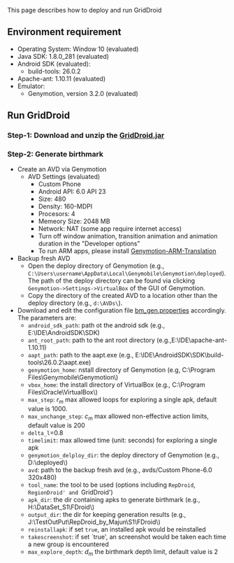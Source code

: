 <head>
    <script src="https://cdn.mathjax.org/mathjax/latest/MathJax.js?config=TeX-AMS-MML_HTMLorMML" type="text/javascript"></script>
    <script type="text/x-mathjax-config">
        MathJax.Hub.Config({
            tex2jax: {
            skipTags: ['script', 'noscript', 'style', 'textarea', 'pre'],
            inlineMath: [['$','$']]
            }
        });
    </script>
</head>

This page describes how to deploy and run GridDroid

## Environment requirement

* Operating System: Window 10 (evaluated)
* Java SDK: 1.8.0_281 (evaluated)
* Android SDK (evaluated):
  * build-tools: 26.0.2
* Apache-ant: 1.10.11 (evaluated)
* Emulator: 
  * Genymotion, version 3.2.0 (evaluated)
  


## Run GridDroid

### **Step-1**: Download and unzip the [GridDroid.jar](https://drive.google.com/file/d/136mLy5osarexJYg-Jln-RaB5TEvPBvfw/view?usp=sharing)

### **Step-2**: Generate birthmark
* Create an AVD via Genymotion
  * AVD Settings (evaluated)
    * Custom Phone
    * Android API: 6.0 API 23
    * Size: 480
    * Density: 160-MDPI
    * Procesors: 4
    * Memeory Size: 2048 MB
    * Network: NAT (some app require internet access)
    * Turn off window animation, transition animation and animation duration in the "Developer options"
    * To run ARM apps, please install [Genymotion-ARM-Translation](https://github.com/m9rco/Genymotion_ARM_Translation)
* Backup fresh AVD
  * Open the deploy directory of Genymotion (e.g., `C:\Users\username\AppData\Local\Genymobile\Genymotion\deployed`). The path of the deploy directory can be found via clicking ``Genymotion->Settings->VirtualBox`` of the GUI of Genymotion.
  * Copy the directory of the created AVD to a location other than the deploy directory (e.g., `d:\AVDs\`).
* Download and edit the configuration file [bm_gen.properties](bm_gen.properties) accordingly. The parameters are:
  * `android_sdk_path`: path ot the android sdk (e.g., E:\\IDE\\AndroidSDK\\SDK)
  * `ant_root_path`: path to the ant root directory (e.g.,E:\\IDE\\apache-ant-1.10.11)
  * `aapt_path`:  path to the aapt.exe (e.g., E:\\IDE\\AndroidSDK\\SDK\\build-tools\\26.0.2\\aapt.exe)
  * `genymotion_home`:  nstall directory of Genymotion (e.g, C:\\Program Files\\Genymobile\\Genymotion\\)
  * `vbox_home`: the install directory of VirtualBox (e.g., C:\\Program Files\\Oracle\\VirtualBox\\)
  * `max_step`: $r_m$ max allowed loops for exploring a single apk, default value is 1000.
  * `max_unchange_step`: $c_m$ max allowed non-effective action limits, default value is 200
  * `delta_l`=0.8
  * `timelimit`: max allowed time (unit: seconds) for exploring a single apk
  * `genymotion_delploy_dir`: the deploy directory of Genymotion (e.g., D:\\deployed\\)
  * `avd`: path to the backup fresh avd (e.g., avds/Custom Phone-6.0 320x480)
  * `tool_name`: the tool to be used (options including `RepDroid`, `RegionDroid' and `GridDroid')
  * `apk_dir`: the dir containing apks to generate birthmark (e.g., H:\\DataSet_S1\\FDroid\\)
  * `output_dir`: the dir for keeping generation results (e.g., J:\\TestOutPut\\RepDroid_by_Majun\\S1\\FDroid\\)
  * `reinstallapk`: if set `true`, an installed apk would be reinstalled 
  * `takescreenshot`: if set `true', an screenshot would be taken each time a new group is encountered
  * `max_explore_depth`: $d_m$ the birthmark depth limit, default value is 2
